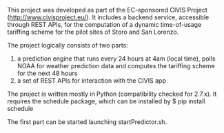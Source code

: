 This project was developed as part of the EC-sponsored CIVIS Project (http://www.civisproject.eu/).
It includes a backend service, accessible through REST APIs, for the computation of a dynamic time-of-usage tariffing scheme for the
pilot sites of Storo and San Lorenzo.

The project logically consists of two parts:
1. a prediction engine that runs every 24 hours at 4am (local time), polls NOAA for weather prediction data and computes the tariffing scheme 
for the next 48 hours
2. a set of REST APIs for interaction with the CIVIS app

The project is written mostly in Python (compatibility checked for 2.7.x). It requires the schedule package, which can be installed by
$ pip install schedule

The first part can be started launching startPredictor.sh.

